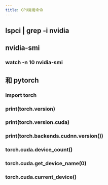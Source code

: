 ```yaml
---
title: GPU常用命令
---
```


## lspci | grep -i nvidia
## nvidia-smi
### watch -n 10 nvidia-smi
## 和 pytorch
### import torch
### print(torch.__version__)
### print(torch.version.cuda)
### print(torch.backends.cudnn.version())
### torch.cuda.device_count()
### torch.cuda.get_device_name(0)
### torch.cuda.current_device()
